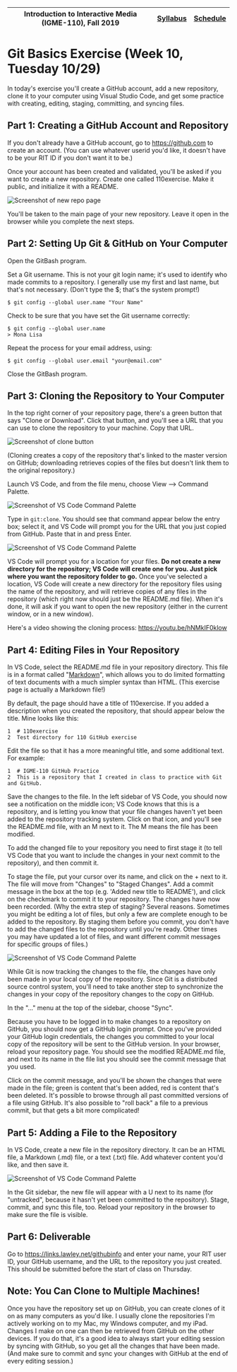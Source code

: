 |<a name="start"></a>Introduction to Interactive Media (IGME-110), Fall 2019 | [Syllabus](https://lawleyfall2019.github.io/110-fall2019/) | [Schedule](https://lawleyfall2019.github.io/110-fall2019/schedule.html#week10) |
|----|----|----|


# Git Basics Exercise (Week 10, Tuesday 10/29) 

In today's exercise you'll create a GitHub account, add a new repository, clone it to your computer using Visual Studio Code, and get some practice with creating, editing, staging, committing, and syncing files. 

## Part 1: Creating a GitHub Account and Repository 

If you don't already have a GitHub account, go to https://github.com to create an account. (You can use whatever userid you'd like, it doesn't have to be your RIT ID if you don't want it to be.) 

Once your account has been created and validated, you'll be asked if you want to create a new repository. Create one called 110exercise. Make it public, and initialize it with a README. 

![Screenshot of new repo page](vsNewRepo.png) 

You'll be taken to the main page of your new repository. Leave it open in the browser while you complete the next steps. 

## Part 2: Setting Up Git & GitHub on Your Computer

Open the GitBash program. 

Set a Git username. This is not your git login name; it's used to identify who made commits to a repository. I generally use my first and last name, but that's not necessary. (Don't type the $; that's the system prompt!)

    $ git config --global user.name "Your Name"

Check to be sure that you have set the Git username correctly:

    $ git config --global user.name
    > Mona Lisa

Repeat the process for your email address, using:

    $ git config --global user.email "your@email.com"

Close the GitBash program. 

## Part 3: Cloning the Repository to Your Computer

In the top right corner of your repository page, there's a green button that says "Clone or Download". Click that button, and you'll see a URL that you can use to clone the repository to your machine. Copy that URL. 

![Screenshot of clone button](vsCloneButton.png) 

(Cloning creates a copy of the repository that's linked to the master version on GitHub; downloading retrieves copies of the files but doesn't link them to the original repository.) 

Launch VS Code, and from the file menu, choose View --> Command Palette. 

![Screenshot of VS Code Command Palette](vsCommandPalette.png) 

Type in `git:clone`. You should see that command appear below the entry box; select it, and VS Code will prompt you for the URL that you just copied from GitHub. Paste that in and press Enter. 

![Screenshot of VS Code Command Palette](vsCommandPrompt.png) 

VS Code will prompt you for a location for your files. **Do not create a new directory for the repository; VS Code will create one for you. Just pick where you want the repository folder to go.** Once you've selected a location, VS Code will create a new directory for the repository files using the name of the repository, and will retrieve copies of any files in the repository (which right now should just be the README.md file). When it's done, it will ask if you want to open the new repository (either in the current window, or in a new window). 

Here's a video showing the cloning process: https://youtu.be/hNMkIF0klow 

## Part 4: Editing Files in Your Repository

In VS Code, select the README.md file in your repository directory. This file is in a format called "[Markdown](https://guides.github.com/features/mastering-markdown/)", which allows you to do limited formatting of text documents with a much simpler syntax than HTML. (This exercise page is actually a Markdown file!)

By default, the page should have a title of 110exercise. If you added a description when you created the repository, that should appear below the title. Mine looks like this:

    1  # 110exercise
    2  Test directory for 110 GitHub exercise

Edit the file so that it has a more meaningful title, and some additional text. For example:

    1  # IGME-110 GitHub Practice
    2  This is a repository that I created in class to practice with Git and GitHub. 

Save the changes to the file. In the left sidebar of VS Code, you should now see a notification on the middle icon; VS Code knows that this is a repository, and is letting you know that your file changes haven't yet been added to the repository tracking system. Click on that icon, and you'll see the README.md file, with an M next to it. The M means the file has been modified. 

To add the changed file to your repository you need to first stage it (to tell VS Code that you want to include the changes in your next commit to the repository), and then commit it. 

To stage the file, put your cursor over its name, and click on the + next to it. The file will move from "Changes" to "Staged Changes". Add a commit message in the box at the top (e.g. 'Added new title to README'), and click on the checkmark to commit it to your repository. The changes have now been recorded. (Why the extra step of staging? Several reasons. Sometimes you might be editing a lot of files, but only a few are complete enough to be added to the repository. By staging them before you commit, you don't have to add the changed files to the repository until you're ready. Other times you may have updated a lot of files, and want different commit messages for specific groups of files.) 

![Screenshot of VS Code Command Palette](vsExampleCommit.png) 

While Git is now tracking the changes to the file, the changes have only been made in your local copy of the repository. Since Git is a distributed source control system, you'll need to take another step to synchronize the changes in your copy of the repository changes to the copy on GitHub. 

In the "..." menu at the top of the sidebar, choose "Sync".

Because you have to be logged in to make changes to a repository on GitHub, you should now get a GitHub login prompt. Once you've provided your GitHub login credentials, the changes you committed to your local copy of the repository will be sent to the GitHub version. In your browser, reload your repository page. You should see the modified README.md file, and next to its name in the file list you should see the commit message that you used. 

Click on the commit message, and you'll be shown the changes that were made in the file; green is content that's been added, red is content that's been deleted. It's possible to browse through all past committed versions of a file using GitHub. It's also possible to "roll back" a file to a previous commit, but that gets a bit more complicated!

## Part 5: Adding a File to the Repository

In VS Code, create a new file in the repository directory. It can be an HTML file, a Markdown (.md) file, or a text (.txt) file. Add whatever content you'd like, and then save it. 

![Screenshot of VS Code Command Palette](vsExampleFile.png) 

In the Git sidebar, the new file will appear with a U next to its name (for "untracked", because it hasn't yet been committed to the repository). Stage, commit, and sync this file, too.  Reload your repository in the browser to make sure the file is visible.

## Part 6: Deliverable
Go to https://links.lawley.net/githubinfo and enter your name, your RIT user ID, your GitHub username, and the URL to the repository you just created. This should be submitted before the start of class on Thursday. 

## Note: You Can Clone to Multiple Machines!
Once you have the repository set up on GitHub, you can create clones of it on as many computers as you'd like. I usually clone the repositories I'm actively working on to my Mac, my Windows computer, and my iPad. Changes I make on one can then be retrieved from GitHub on the other devices. If you do that, it's a good idea to always start your editing session by syncing with GitHub, so you get all the changes that have been made. (And make sure to commit and sync your changes with GitHub at the end of every editing session.)


